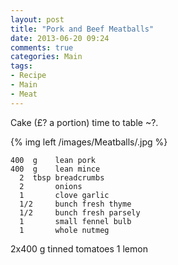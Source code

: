 ```yaml
---
layout: post
title: "Pork and Beef Meatballs"
date: 2013-06-20 09:24
comments: true
categories: Main
tags: 
- Recipe
- Main
- Meat
---
```


Cake (£? a portion) time to table  ~?.

{% img left /images/Meatballs/.jpg %}

    
    400  g    lean pork
    400  g    lean mince
      2  tbsp breadcrumbs
      2       onions
      1       clove garlic
      1/2     bunch fresh thyme
      1/2     bunch fresh parsely
      1       small fennel bulb
      1       whole nutmeg
  2x400  g    tinned tomatoes
      1       lemon
      

